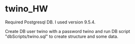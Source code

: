 # twino_HW
Required Postgresql DB. I used version 9.5.4.

Create DB user twino with a password twino and run DB script "dbScripts/twino.sql" to create structure and some data.
